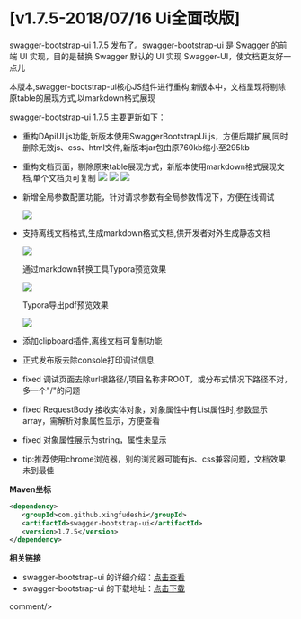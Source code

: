 # [v1.7.5-2018/07/16 Ui全面改版]

swagger-bootstrap-ui 1.7.5 发布了。swagger-bootstrap-ui 是 Swagger 的前端 UI 实现，目的是替换 Swagger 默认的 UI 实现 Swagger-UI，使文档更友好一点儿 

本版本,swagger-bootstrap-ui核心JS组件进行重构,新版本中，文档呈现将剔除原table的展现方式,以markdown格式展现

swagger-bootstrap-ui 1.7.5 主要更新如下： 

- 重构DApiUI.js功能,新版本使用SwaggerBootstrapUi.js，方便后期扩展,同时删除无效js、css、html文件,新版本jar包由原760kb缩小至295kb

- 重构文档页面，剔除原来table展现方式，新版本使用markdown格式展现文档,单个文档页可复制
  ![](/knife4j/images/blog/swagger-bootstrap-ui-1.7.5-issue/n1.png)
  ![](/knife4j/images/blog/swagger-bootstrap-ui-1.7.5-issue/n2.png)
  ![](/knife4j/images/blog/swagger-bootstrap-ui-1.7.5-issue/n3.png)

- 新增全局参数配置功能，针对请求参数有全局参数情况下，方便在线调试

  ![](/knife4j/images/blog/swagger-bootstrap-ui-1.7.5-issue/n4.png)

- 支持离线文档格式,生成markdown格式文档,供开发者对外生成静态文档

  ![](/knife4j/images/blog/swagger-bootstrap-ui-1.7.5-issue/n5.png)

  通过markdown转换工具Typora预览效果

  ![](/knife4j/images/blog/swagger-bootstrap-ui-1.7.5-issue/n6.png)

  Typora导出pdf预览效果

  ![](/knife4j/images/blog/swagger-bootstrap-ui-1.7.5-issue/n7.png)

- 添加clipboard插件,离线文档可复制功能

- 正式发布版去除console打印调试信息

- fixed 调试页面去除url根路径/,项目名称非ROOT，或分布式情况下路径不对，多一个"/"的问题  

- fixed RequestBody 接收实体对象，对象属性中有List属性时,参数显示array，需解析对象属性显示，方便查看

- fixed 对象属性展示为string，属性未显示

- tip:推荐使用chrome浏览器，别的浏览器可能有js、css兼容问题，文档效果未到最佳

**Maven坐标**

```xml
<dependency>
   <groupId>com.github.xingfudeshi</groupId>
   <artifactId>swagger-bootstrap-ui</artifactId>
   <version>1.7.5</version>
</dependency>
```


**相关链接**

- swagger-bootstrap-ui 的详细介绍：[点击查看](https://www.oschina.net/p/swagger-bootstrap-ui)
- swagger-bootstrap-ui 的下载地址：[点击下载](https://git.oschina.net/xiaoym/swagger-bootstrap-ui/releases)
 
 <icp/> 
 comment/> 
 
 
 

